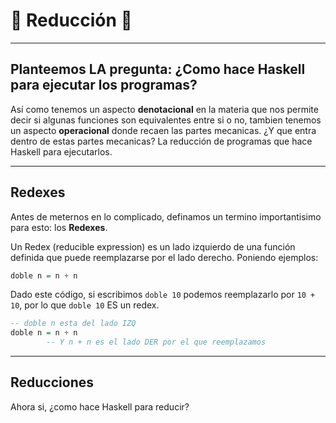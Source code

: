 # :lady_beetle: Reducción :lady_beetle:
---

## Planteemos LA pregunta: ¿Como hace Haskell para ejecutar los programas?

Así como tenemos un aspecto **denotacional** en la materia que nos permite decir si algunas funciones son equivalentes entre si o no, tambien tenemos un aspecto **operacional** donde recaen las partes mecanicas. ¿Y que entra dentro de estas partes mecanicas? La reducción de programas que hace Haskell para ejecutarlos.

---

## Redexes

Antes de meternos en lo complicado, definamos un termino importantisimo para esto: los **Redexes**.

Un Redex (reducible expression) es un lado izquierdo de una función definida que puede reemplazarse por el lado derecho. Poniendo ejemplos:

```hs
doble n = n + n
```

Dado este código, si escribimos `doble 10` podemos reemplazarlo por `10 + 10`, por lo que `doble 10` ES un redex.

```hs
-- doble n esta del lado IZQ
doble n = n + n
        -- Y n + n es el lado DER por el que reemplazamos
```

---

## Reducciones

Ahora si, ¿como hace Haskell para reducir?
